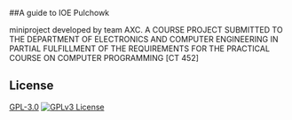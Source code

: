 ##A guide to IOE Pulchowk

miniproject developed by team AXC.
A COURSE PROJECT SUBMITTED TO THE DEPARTMENT OF ELECTRONICS AND
COMPUTER ENGINEERING IN PARTIAL FULFILLMENT OF THE REQUIREMENTS
FOR THE PRACTICAL COURSE ON COMPUTER PROGRAMMING [CT 452]


## License

[GPL-3.0](https://github.com/shubham-per/Map-mini-project/blob/main/LICENSE)
[![GPLv3 License](https://img.shields.io/badge/License-GPL%20v3-yellow.svg)](https://opensource.org/licenses/)

